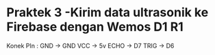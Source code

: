 # Praktek 3 -Kirim data ultrasonik ke Firebase dengan Wemos D1 R1

Konek PIn :
GND -> GND
VCC -> 5v
ECHO -> D7
TRIG -> D6

